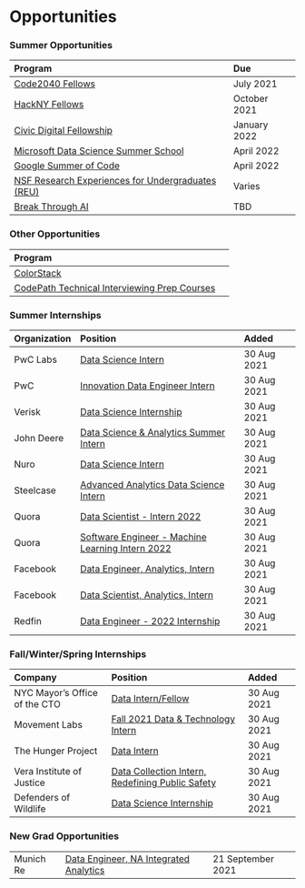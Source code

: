 # Opportunities

### Summer Opportunities

| Program | Due |
| :--- | :--- |
| [Code2040 Fellows](http://www.code2040.org/fellows-program) | July 2021 |
| [HackNY Fellows](https://hackny.org/fellows-program) | October 2021 |
| [Civic Digital Fellowship](https://www.codingitforward.com/civic-digital-fellowship) | January 2022 |
| [Microsoft Data Science Summer School](https://www.microsoft.com/en-us/research/academic-program/data-science-summer-school/) | April 2022 |
| [Google Summer of Code](https://summerofcode.withgoogle.com/) | April 2022 |
| [NSF Research Experiences for Undergraduates \(REU\)](https://www.nsf.gov/crssprgm/reu/) | Varies |
| [Break Through AI](https://tech.cornell.edu/impact/break-through-tech/break-through-ai/) | TBD |

### Other Opportunities

| Program |  |
| :--- | :--- |
| [ColorStack](https://www.colorstack.org/) |  |
| [CodePath Technical Interviewing Prep Courses](https://codepath.org/) |  |

### Summer Internships

| Organization | Position | Added |
| :--- | :--- | :--- |
| PwC Labs | [Data Science Intern](https://jobs.us.pwc.com/job/-/-/932/12821170384?utm_source=linkedin.com&utm_campaign=core_media&utm_medium=social_media&utm_content=job_posting&ss=paid&dclid=CJiUlKCa2fICFVGjnwodfRoLTg) | 30 Aug 2021 |
| PwC | [Innovation Data Engineer Intern](https://jobs.us.pwc.com/job/denver/innovation-data-engineer-intern-summer-2022/932/13224382848) | 30 Aug 2021 |
| Verisk | [Data Science Internship](https://jobs.smartrecruiters.com/Verisk/743999769528217-data-science-internship-2022-summer-internship-program-cr-) | 30 Aug 2021 |
| John Deere | [Data Science & Analytics Summer Intern](https://jobs.deere.com/job/Moline-Data-Science-&-Analytics-Summer-Intern-2022a-IL-61265/782551000/) | 30 Aug 2021 |
| Nuro | [Data Science Intern](https://www.nuro.ai/careersitem?gh_jid=3357000) | 30 Aug 2021 |
| Steelcase | [Advanced Analytics Data Science Intern](https://careers.steelcase.com/careers/FolderDetail/Advanced-Analytics-Data-Science-Intern-Summer-2022/3830) | 30 Aug 2021 |
| Quora | [Data Scientist - Intern 2022](https://boards.greenhouse.io/quora/jobs/5438708002) | 30 Aug 2021 |
| Quora | [Software Engineer - Machine Learning Intern 2022](https://boards.greenhouse.io/quora/jobs/5451810002) | 30 Aug 2021 |
| Facebook | [Data Engineer, Analytics, Intern](https://www.facebook.com/careers/v2/jobs/147279244076910/) | 30 Aug 2021 |
| Facebook | [Data Scientist, Analytics, Intern](https://www.facebook.com/careers/v2/jobs/326091035588837/) | 30 Aug 2021 |
| Redfin | [Data Engineer - 2022 Internship](https://redfin.wd1.myworkdayjobs.com/en-US/redfin_careers/job/WA---Seattle/Data-Engineer---2022-Internship_41367) | 30 Aug 2021 |

### Fall/Winter/Spring Internships

| Company | Position | Added |
| :--- | :--- | :--- |
| NYC Mayor’s Office of the CTO | [Data Intern/Fellow](https://www1.nyc.gov/assets/cto/#/jobs) | 30 Aug 2021 |
| Movement Labs | [Fall 2021 Data & Technology Intern](https://movementlabs.com/jobs/) | 30 Aug 2021 |
| The Hunger Project | [Data Intern](https://www.idealist.org/en/nonprofit-internship/3d6533eebb51409eb1075d4858bef03a-data-intern-the-hunger-project-new-york) | 30 Aug 2021 |
| Vera Institute of Justice | [Data Collection Intern, Redefining Public Safety](https://vera.applytojob.com/apply/bJ6bihXwl3/Data-Collection-Intern-Redefining-Public-Safety-NYC) | 30 Aug 2021 |
| Defenders of Wildlife | [Data Science Internship](https://defenders.org/about/jobs?p=job%2Fo3Asgfw5) | 30 Aug 2021 |

### New Grad Opportunities

|  |  |  |
| :--- | :--- | :--- |
| Munich Re | [Data Engineer, NA Integrated Analytics](https://munichre-jobs.com/en/munich-re/job/27152-data-engineer-na-integrated-analytics-2022-new-grad-new-york) | 21 September 2021 |



